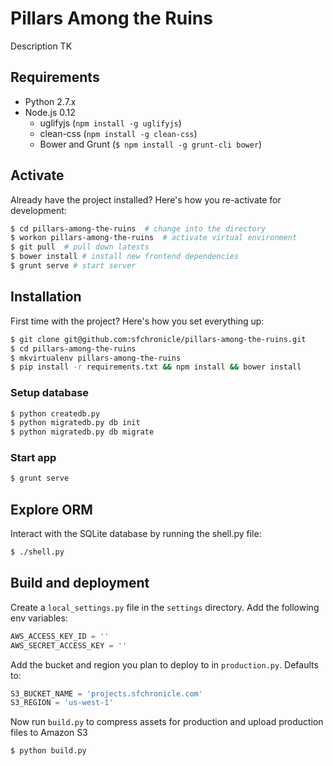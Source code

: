 # Pillars Among the Ruins
Description TK

## Requirements
- Python 2.7.x
- Node.js 0.12
  - uglifyjs (`npm install -g uglifyjs`)
  - clean-css (`npm install -g clean-css`)
  - Bower and Grunt (`$ npm install -g grunt-cli bower`)

## Activate
Already have the project installed? Here's how you re-activate for development:
```bash
$ cd pillars-among-the-ruins  # change into the directory
$ workon pillars-among-the-ruins  # activate virtual environment
$ git pull  # pull down latests
$ bower install # install new frontend dependencies
$ grunt serve # start server
```

## Installation
First time with the project? Here's how you set everything up:
```bash
$ git clone git@github.com:sfchronicle/pillars-among-the-ruins.git
$ cd pillars-among-the-ruins
$ mkvirtualenv pillars-among-the-ruins
$ pip install -r requirements.txt && npm install && bower install
```

### Setup database
```bash
$ python createdb.py
$ python migratedb.py db init
$ python migratedb.py db migrate
```

### Start app
```bash
$ grunt serve
```

## Explore ORM
Interact with the SQLite database by running the shell.py file:
```bash
$ ./shell.py
```

## Build and deployment
Create a `local_settings.py` file in the `settings` directory. Add the following env variables:
```python
AWS_ACCESS_KEY_ID = ''
AWS_SECRET_ACCESS_KEY = ''
```

Add the bucket and region you plan to deploy to in `production.py`. Defaults to:
```python
S3_BUCKET_NAME = 'projects.sfchronicle.com'
S3_REGION = 'us-west-1'
```

Now run `build.py` to compress assets for production and upload production files to Amazon S3
```bash
$ python build.py
```

